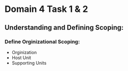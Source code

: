 # Domain 4 Task 1 & 2
## Understanding and Defining Scoping:
### Define Orginizational Scoping: 
* Orginization
* Host Unit
* Supporting Units
